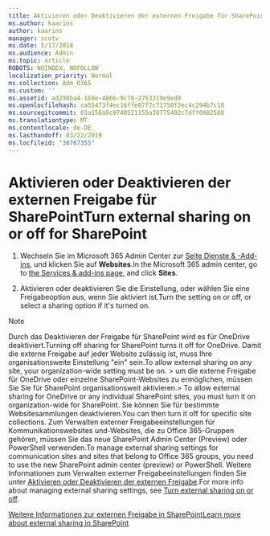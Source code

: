 ```yaml
---
title: Aktivieren oder Deaktivieren der externen Freigabe für SharePoint
ms.author: kaarins
author: kaarins
manager: scotv
ms.date: 5/17/2018
ms.audience: Admin
ms.topic: article
ROBOTS: NOINDEX, NOFOLLOW
localization_priority: Normal
ms.collection: Adm_O365
ms.custom: ''
ms.assetid: ad290ba4-169e-4866-9c78-2763319e9ed0
ms.openlocfilehash: ca55473f4ec16ffe07f7c71750f2ec4c294b7c18
ms.sourcegitcommit: 03a156a9c9740521155a30775492c7dff0982588
ms.translationtype: MT
ms.contentlocale: de-DE
ms.lasthandoff: 03/22/2019
ms.locfileid: "30767355"
---
```

# <a name="turn-external-sharing-on-or-off-for-sharepoint"></a><span data-ttu-id="89bc9-102">Aktivieren oder Deaktivieren der externen Freigabe für SharePoint</span><span class="sxs-lookup"><span data-stu-id="89bc9-102">Turn external sharing on or off for SharePoint</span></span>

1. <span data-ttu-id="89bc9-103">Wechseln Sie im Microsoft 365 Admin Center zur [Seite Dienste &amp; -Add-ins](https://portal.office.com/adminportal/home#/Settings/ServicesAndAddIns), und klicken Sie auf **Websites**.</span><span class="sxs-lookup"><span data-stu-id="89bc9-103">In the Microsoft 365 admin center, go to [the Services &amp; add-ins page](https://portal.office.com/adminportal/home#/Settings/ServicesAndAddIns), and click **Sites**.</span></span>
    
2. <span data-ttu-id="89bc9-104">Aktivieren oder deaktivieren Sie die Einstellung, oder wählen Sie eine Freigabeoption aus, wenn Sie aktiviert ist.</span><span class="sxs-lookup"><span data-stu-id="89bc9-104">Turn the setting on or off, or select a sharing option if it's turned on.</span></span>
    
> [!NOTE]
> <span data-ttu-id="89bc9-105">Durch das Deaktivieren der Freigabe für SharePoint wird es für OneDrive deaktiviert.</span><span class="sxs-lookup"><span data-stu-id="89bc9-105">Turning off sharing for SharePoint turns it off for OneDrive.</span></span> <span data-ttu-id="89bc9-106">Damit die externe Freigabe auf jeder Website zulässig ist, muss Ihre organisationsweite Einstellung "ein" sein.</span><span class="sxs-lookup"><span data-stu-id="89bc9-106">To allow external sharing on any site, your organization-wide setting must be on.</span></span> <span data-ttu-id="89bc9-107">> um die externe Freigabe für OneDrive oder einzelne SharePoint-Websites zu ermöglichen, müssen Sie Sie für SharePoint organisationsweit aktivieren.</span><span class="sxs-lookup"><span data-stu-id="89bc9-107">> To allow external sharing for OneDrive or any individual SharePoint sites, you must turn it on organization-wide for SharePoint.</span></span> <span data-ttu-id="89bc9-108">Sie können Sie für bestimmte Websitesammlungen deaktivieren.</span><span class="sxs-lookup"><span data-stu-id="89bc9-108">You can then turn it off for specific site collections.</span></span> <span data-ttu-id="89bc9-109">Zum Verwalten externer Freigabeeinstellungen für Kommunikationswebsites und-Websites, die zu Office 365-Gruppen gehören, müssen Sie das neue SharePoint Admin Center (Preview) oder PowerShell verwenden.</span><span class="sxs-lookup"><span data-stu-id="89bc9-109">To manage external sharing settings for communication sites and sites that belong to Office 365 groups, you need to use the new SharePoint admin center (preview) or PowerShell.</span></span> <span data-ttu-id="89bc9-110">Weitere Informationen zum Verwalten externer Freigabeeinstellungen finden Sie unter [Aktivieren oder Deaktivieren der externen Freigabe](https://go.microsoft.com/fwlink/?linkid=866426).</span><span class="sxs-lookup"><span data-stu-id="89bc9-110">For more info about managing external sharing settings, see [Turn external sharing on or off](https://go.microsoft.com/fwlink/?linkid=866426).</span></span> 
  
[<span data-ttu-id="89bc9-111">Weitere Informationen zur externen Freigabe in SharePoint</span><span class="sxs-lookup"><span data-stu-id="89bc9-111">Learn more about external sharing in SharePoint</span></span>](https://go.microsoft.com/fwlink/?linkid=734908)
  

